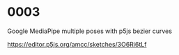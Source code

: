 # 0003
Google MediaPipe multiple poses with p5js bezier curves

https://editor.p5js.org/amcc/sketches/3O6Ri6tLf
